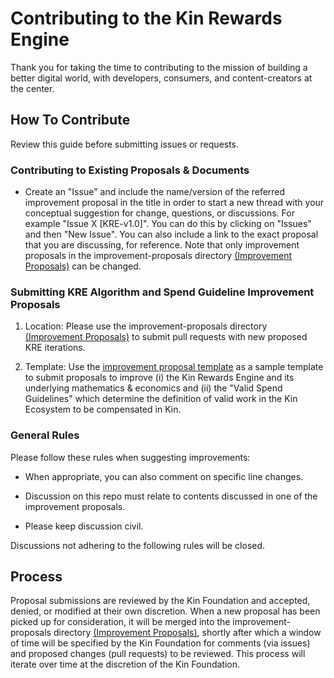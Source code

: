 # Contributing to the Kin Rewards Engine

Thank you for taking the time to contributing to the mission of building a better digital world, with developers, consumers, and content-creators at the center. 

## How To Contribute
Review this guide before submitting issues or requests.

### Contributing to Existing Proposals & Documents

- Create an "Issue" and include the name/version of the referred improvement proposal in the title in order to start a new thread with your conceptual suggestion for change, questions, or discussions. For example "Issue X [KRE-v1.0]". You can do this by clicking on "Issues" and then "New Issue". You can also include a link to the exact proposal that you are discussing, for reference. Note that only improvement proposals in the improvement-proposals directory [(Improvement Proposals)](improvement-proposals) can be changed.

### Submitting KRE Algorithm and Spend Guideline Improvement Proposals

1. Location: Please use the improvement-proposals directory [(Improvement Proposals)](improvement-proposals) to submit pull requests with new proposed KRE iterations. 

2. Template: Use the [improvement proposal template](improvement-proposals/improvement-proposal-template.md) as a sample template to submit proposals to improve (i) the Kin Rewards Engine and its underlying mathematics & economics and (ii) the "Valid Spend Guidelines" which determine the definition of valid work in the Kin Ecosystem to be compensated in Kin.

### General Rules
Please follow these rules when suggesting improvements:

- When appropriate, you can also comment on specific line changes. 

- Discussion on this repo must relate to contents discussed in one of the improvement proposals.

- Please keep discussion civil.

Discussions not adhering to the following rules will be closed.

## Process 
Proposal submissions are reviewed by the Kin Foundation and accepted, denied, or modified at their own discretion. When a new proposal has been picked up for consideration, it will be merged into the improvement-proposals directory [(Improvement Proposals)](improvement-proposals), shortly after which a window of time will be specified by the Kin Foundation for comments (via issues) and proposed changes (pull requests) to be reviewed. This process will iterate over time at the discretion of the Kin Foundation. 
